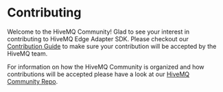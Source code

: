 # Contributing

Welcome to the HiveMQ Community! Glad to see your interest in contributing to HiveMQ Edge Adapter SDK. Please checkout
our [Contribution Guide](https://github.com/hivemq/hivemq-community/blob/master/CONTRIBUTING.adoc) to make sure your
contribution will be accepted by the HiveMQ team.

For information on how the HiveMQ Community is organized and how contributions will be accepted please have a look at
our [HiveMQ Community Repo](https://github.com/hivemq/hivemq-community).
